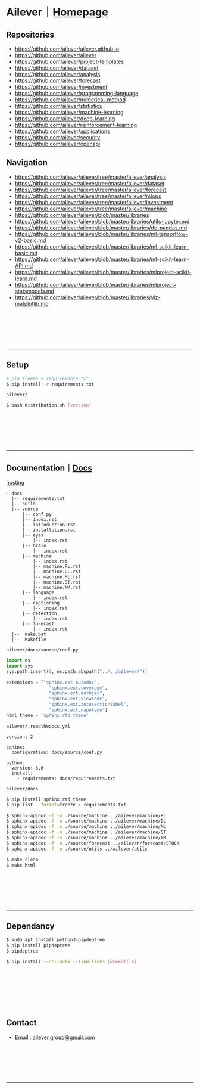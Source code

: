 # Ailever｜[Homepage](https://ailever.github.io/)
## Repositories
- https://github.com/ailever/ailever.github.io
- https://github.com/ailever/ailever
- https://github.com/ailever/project-templates
- https://github.com/ailever/dataset
- https://github.com/ailever/analysis
- https://github.com/ailever/forecast
- https://github.com/ailever/investment
- https://github.com/ailever/programming-language
- https://github.com/ailever/numerical-method
- https://github.com/ailever/statistics
- https://github.com/ailever/machine-learning
- https://github.com/ailever/deep-learning
- https://github.com/ailever/reinforcement-learning
- https://github.com/ailever/applications
- https://github.com/ailever/security
- https://github.com/ailever/openapi

## Navigation
- https://github.com/ailever/ailever/tree/master/ailever/analysis
- https://github.com/ailever/ailever/tree/master/ailever/dataset
- https://github.com/ailever/ailever/tree/master/ailever/forecast
- https://github.com/ailever/ailever/tree/master/ailever/mlops
- https://github.com/ailever/ailever/tree/master/ailever/investment
- https://github.com/ailever/ailever/tree/master/ailever/machine
- https://github.com/ailever/ailever/blob/master/libraries
- https://github.com/ailever/ailever/blob/master/libraries/utils-jupyter.md
- https://github.com/ailever/ailever/blob/master/libraries/de-pandas.md
- https://github.com/ailever/ailever/blob/master/libraries/ml-tensorflow-v2-basic.md
- https://github.com/ailever/ailever/blob/master/libraries/ml-scikit-learn-basic.md
- https://github.com/ailever/ailever/blob/master/libraries/ml-scikit-learn-API.md
- https://github.com/ailever/ailever/blob/master/libraries/mlproject-scikit-learn.md
- https://github.com/ailever/ailever/blob/master/libraries/mlproject-statsmodels.md
- https://github.com/ailever/ailever/blob/master/libraries/viz-matplotlib.md


<br><br><br><br><br>

***

## Setup
```bash
# pip freeze > requirements.txt
$ pip install -r requirements.txt
```
`ailever/`
```bash
$ bash distribution.sh [version]
```


<br><br><br><br><br>

***

## Documentation｜[Docs](https://ailever.readthedocs.io/en/latest/)
[hosting](https://readthedocs.org/)
```
- docs
  |-- requirements.txt
  |-- build
  |-- source
      |-- conf.py
      |-- index.rst
      |-- introduction.rst
      |-- installation.rst
      |-- eyes
          |-- index.rst
      |-- brain
          |-- index.rst
      |-- machine
          |-- index.rst
          |-- machine.RL.rst
          |-- machine.DL.rst
          |-- machine.ML.rst
          |-- machine.ST.rst
          |-- machine.NM.rst
      |-- language
          |-- index.rst
      |-- captioning
          |-- index.rst
      |-- detection
          |-- index.rst
      |-- forecast
          |-- index.rst
  |--  make.bat
  |--  Makefile
```
`ailever/docs/source/conf.py`
```python
import os
import sys
sys.path.insert(0, os.path.abspath("../../ailever/"))

extensions = ["sphinx.ext.autodoc",
    	        "sphinx.ext.coverage",
    	        "sphinx.ext.mathjax",
    	        "sphinx.ext.viewcode",
    	        "sphinx.ext.autosectionlabel",
    	        "sphinx.ext.napoleon"]
html_theme = 'sphinx_rtd_theme'
```
`ailever/.readthedocs.yml`
```
version: 2

sphinx:
  configuration: docs/source/conf.py

python:
  version: 3.6
  install:
    - requirements: docs/requirements.txt
```
`ailever/docs`
```bash
$ pip install sphinx_rtd_theme
$ pip list --format=freeze > requirements.txt
```
```bash
$ sphinx-apidoc -f -o ./source/machine ../ailever/machine/RL
$ sphinx-apidoc -f -o ./source/machine ../ailever/machine/DL
$ sphinx-apidoc -f -o ./source/machine ../ailever/machine/ML
$ sphinx-apidoc -f -o ./source/machine ../ailever/machine/ST
$ sphinx-apidoc -f -o ./source/machine ../ailever/machine/NM
$ sphinx-apidoc -f -o ./source/forecast ../ailever/forecast/STOCK
$ sphinx-apidoc -f -o ./source/utils ../ailever/utils
```
```bash
$ make clean
$ make html
```

<br><br><br><br><br>

***

## Dependancy
```bash
$ sudo apt install python3-pipdeptree
$ pip install pipdeptree
$ pipdeptree
```
```bash
$ pip install --no-index --find-links [wheelfile]
```

<br><br><br><br><br>

***

## Contact
- Email : ailever.group@gmail.com


<br><br><br><br><br>

***

